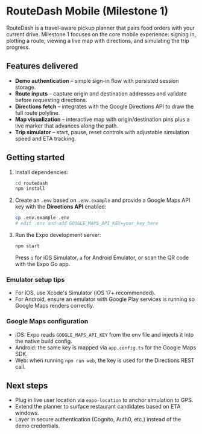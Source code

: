 # RouteDash Mobile (Milestone 1)

RouteDash is a travel-aware pickup planner that pairs food orders with your current drive. Milestone 1 focuses on the core mobile experience: signing in, plotting a route, viewing a live map with directions, and simulating the trip progress.

## Features delivered
- **Demo authentication** – simple sign-in flow with persisted session storage.
- **Route inputs** – capture origin and destination addresses and validate before requesting directions.
- **Directions fetch** – integrates with the Google Directions API to draw the full route polyline.
- **Map visualization** – interactive map with origin/destination pins plus a live marker that advances along the path.
- **Trip simulator** – start, pause, reset controls with adjustable simulation speed and ETA tracking.

## Getting started

1. Install dependencies:
   ```bash
   cd routedash
   npm install
   ```
2. Create an `.env` based on `.env.example` and provide a Google Maps API key with the **Directions API** enabled:
   ```bash
   cp .env.example .env
   # edit .env and add GOOGLE_MAPS_API_KEY=your_key_here
   ```
3. Run the Expo development server:
   ```bash
   npm start
   ```
   Press `i` for iOS Simulator, `a` for Android Emulator, or scan the QR code with the Expo Go app.

### Emulator setup tips
- For iOS, use Xcode's Simulator (iOS 17+ recommended).
- For Android, ensure an emulator with Google Play services is running so Google Maps renders correctly.

### Google Maps configuration
- iOS: Expo reads `GOOGLE_MAPS_API_KEY` from the env file and injects it into the native build config.
- Android: the same key is mapped via `app.config.ts` for the Google Maps SDK.
- Web: when running `npm run web`, the key is used for the Directions REST call.

## Next steps
- Plug in live user location via `expo-location` to anchor simulation to GPS.
- Extend the planner to surface restaurant candidates based on ETA windows.
- Layer in secure authentication (Cognito, Auth0, etc.) instead of the demo credentials.
